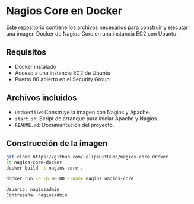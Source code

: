 # Nagios Core en Docker

Este repositorio contiene los archivos necesarios para construir y ejecutar una imagen Docker de Nagios Core en una instancia EC2 con Ubuntu.

##  Requisitos

- Docker instalado
- Acceso a una instancia EC2 de Ubuntu
- Puerto 80 abierto en el Security Group

##  Archivos incluidos

- `Dockerfile`: Construye la imagen con Nagios y Apache.
- `start.sh`: Script de arranque para iniciar Apache y Nagios.
- `README.md`: Documentación del proyecto.

##  Construcción de la imagen

```bash
git clone https://github.com/FelipeGitDuoc/nagios-core-docker
cd nagios-core-docker
docker build -t nagios-core .

docker run -d -p 80:80 --name nagios nagios-core

Usuario: nagiosadmin
Contraseña: nagiosadmin
